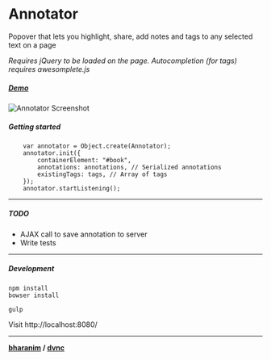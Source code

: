 # Annotator

Popover that lets you highlight, share, add notes and tags to any selected text on a page

*Requires jQuery to be loaded on the page. Autocompletion (for tags) requires awesomplete.js*

##### [Demo](http://dvnc.github.io/annotator)

![Annotator Screenshot](./annotator-screenshot.png?raw=true)

##### Getting started

```
    var annotator = Object.create(Annotator);
    annotator.init({
        containerElement: "#book",
        annotations: annotations, // Serialized annotations
        existingTags: tags, // Array of tags
    });
    annotator.startListening();

```

---------------

##### TODO
- AJAX call to save annotation to server
- Write tests

---------------


##### Development
```
npm install
bowser install
```

```
gulp
```

Visit http://localhost:8080/


---------------
**[bharanim](https://twitter.com/bharani91) / [dvnc](http://www.designventures.com/)**
